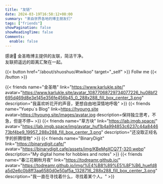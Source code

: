 ```yaml
---
title: "友链"
date: 2024-03-19T16:58:12+08:00
summary: "来自世界各地的博主朋友们"
tags: ["friends"]
showPagination: false
showReadingTime: false
Comments:
  enable: false
---
```


感谢🙏 金圣皓博主提供的友联，简洁干净。<br>
友联把遥远的距离汇聚在一起。

{{< button href="/about/shuoshuo/#twikoo" target="_self" >}}
Follw me
{{< /button >}}


{{< friends name="金圣皓" link="https://www.karlukle.site/" avatar="https://www.karlukle.site/avatar_10877068729734077226_hu08bf2695d469d8e3e145e356fe456b45_0_288x288_fill_box_center_3.png" description="我喜欢听花开的声音，更想自由地深情地呼吸" >}}
{{< friends name="Yuepu`s Blog" link=https://hyoung.site avatar=https://hyoung.site/images/avatar.jpg description=保持独立思考，不急，但是不停~ >}}
{{< friends name="草方块" link="https://lab.imgb.space/" avatar="https://lab.imgb.space/img/avatar_huf1b4a994853c6237c44a844673bf4be9_19957_288x288_fill_box_center_3.png" description="还没取正经名字的折腾怪物" >}}
{{< friends name="BinaryDigit" link="https://binarydigit.cafe/" avatar="https://binarydigit.cafe/assets/img/KBeMgXCQ7T-320.webp" description="My digital home for hobbies and notes" >}}
{{< friends name="春江花朝秋月夜" link="https://todreamr.github.io/" avatar="https://todreamr.github.io/img/%E4%B8%89%E5%8F%B6_huefd8a5d2e6c0b8ff3aa6580d0e50af5a_1328716_288x288_fill_box_center_3.png" description="我一直在寻找着什么，寻找着某个人。" >}}

